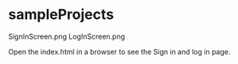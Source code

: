 # sampleProjects
SignInScreen.png
LogInScreen.png

Open the index.html in a browser to see the Sign in and log in page.
